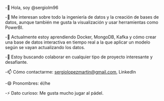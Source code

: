-👋 Hola, soy @sergiolm96

-👀 Me interesan sobre todo la ingeniería de datos y la creación de bases de datos, aunque también me gusta la visualización y usar herramientas como PowerBI.

-🌱 Actualmente estoy aprendiendo Docker, MongoDB, Kafka y cómo crear una base de datos interactiva en tiempo real a la que aplicar un modelo según se vayan actualizando los datos.

-💞️ Estoy buscando colaborar en cualquier tipo de proyecto interesante y desafiante.

-📫 Cómo contactarme: sergiolopezmartin@gmail.com, LinkedIn

-😄 Pronombres: él/he

-⚡ Dato curioso: Me gusta mucho jugar al pádel.


